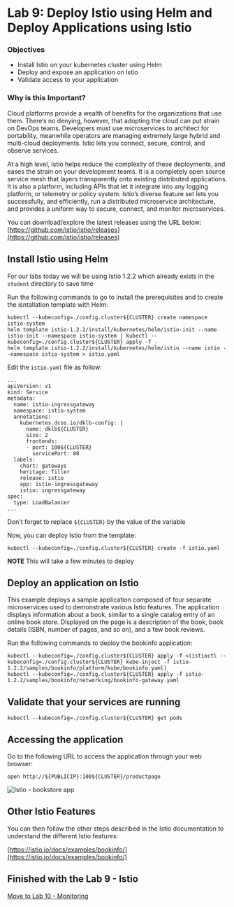 # Lab 9: Deploy Istio using Helm and Deploy Applications using Istio

### Objectives
- Install Istio on your kubernetes cluster using Helm
- Deploy and expose an application on Istio
- Validate access to your application

### Why is this Important?
Cloud platforms provide a wealth of benefits for the organizations that use them. There’s no denying, however, that adopting the cloud can put strain on DevOps teams. Developers must use microservices to architect for portability, meanwhile operators are managing extremely large hybrid and multi-cloud deployments. Istio lets you connect, secure, control, and observe services.

At a high level, Istio helps reduce the complexity of these deployments, and eases the strain on your development teams. It is a completely open source service mesh that layers transparently onto existing distributed applications. It is also a platform, including APIs that let it integrate into any logging platform, or telemetry or policy system. Istio’s diverse feature set lets you successfully, and efficiently, run a distributed microservice architecture, and provides a uniform way to secure, connect, and monitor microservices.

You can download/explore the latest releases using the URL below:
[https://github.com/istio/istio/releases](https://github.com/istio/istio/releases)

## Install Istio using Helm
For our labs today we will be using Istio 1.2.2 which already exists in the `student` directory to save time

Run the following commands to go to install the prerequisites and to create the isntallation template with Helm:
```
kubectl --kubeconfig=./config.cluster${CLUSTER} create namespace istio-system
helm template istio-1.2.2/install/kubernetes/helm/istio-init --name istio-init --namespace istio-system | kubectl --kubeconfig=./config.cluster${CLUSTER} apply -f -
helm template istio-1.2.2/install/kubernetes/helm/istio --name istio --namespace istio-system > istio.yaml
```

Edit the `istio.yaml` file as follow:

```
...
apiVersion: v1
kind: Service
metadata:
  name: istio-ingressgateway
  namespace: istio-system
  annotations:
    kubernetes.dcos.io/dklb-config: |
      name: dklb${CLUSTER}
      size: 2
      frontends:
      - port: 100${CLUSTER}
        servicePort: 80
  labels:
    chart: gateways
    heritage: Tiller
    release: istio
    app: istio-ingressgateway
    istio: ingressgateway
spec:
  type: LoadBalancer
...
```

Don't forget to replace `${CLUSTER}` by the value of the variable

Now, you can deploy Istio from the template:
```
kubectl --kubeconfig=./config.cluster${CLUSTER} create -f istio.yaml
```

**NOTE** This will take a few minutes to deploy

## Deploy an application on Istio

This example deploys a sample application composed of four separate microservices used to demonstrate various Istio features. The application displays information about a book, similar to a single catalog entry of an online book store. Displayed on the page is a description of the book, book details (ISBN, number of pages, and so on), and a few book reviews.

Run the following commands to deploy the bookinfo application:
```
kubectl --kubeconfig=./config.cluster${CLUSTER} apply -f <(istioctl --kubeconfig=./config.cluster${CLUSTER} kube-inject -f istio-1.2.2/samples/bookinfo/platform/kube/bookinfo.yaml)
kubectl --kubeconfig=./config.cluster${CLUSTER} apply -f istio-1.2.2/samples/bookinfo/networking/bookinfo-gateway.yaml
```

## Validate that your services are running
```
kubectl --kubeconfig=./config.cluster${CLUSTER} get pods
```

## Accessing the application
Go to the following URL to access the application through your web browser:
```
open http://${PUBLICIP}:100${CLUSTER}/productpage
```

![Istio - bookstore app](https://github.com/djannot/dcos-kubernetes-training/blob/master/images/lab8_1.png)

## Other Istio Features
You can then follow the other steps described in the Istio documentation to understand the different Istio features:

[https://istio.io/docs/examples/bookinfo/](https://istio.io/docs/examples/bookinfo/)

## Finished with the Lab 9 - Istio

[Move to Lab 10 - Monitoring](https://github.com/djannot/dcos-kubernetes-training/blob/master/labs/linux-macOS/lab10_monitoring.md)
